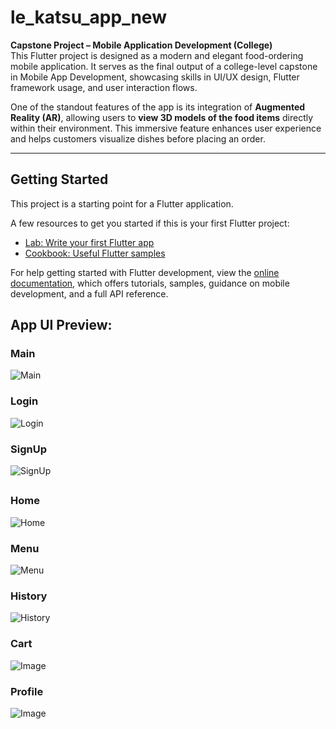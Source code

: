 # le_katsu_app_new

**Capstone Project – Mobile Application Development (College)**  
This Flutter project is designed as a modern and elegant food-ordering mobile application. It serves as the final output of a college-level capstone in Mobile App Development, showcasing skills in UI/UX design, Flutter framework usage, and user interaction flows.

One of the standout features of the app is its integration of **Augmented Reality (AR)**, allowing users to **view 3D models of the food items** directly within their environment. This immersive feature enhances user experience and helps customers visualize dishes before placing an order.

---

## Getting Started

This project is a starting point for a Flutter application.

A few resources to get you started if this is your first Flutter project:

- [Lab: Write your first Flutter app](https://docs.flutter.dev/get-started/codelab)
- [Cookbook: Useful Flutter samples](https://docs.flutter.dev/cookbook)

For help getting started with Flutter development, view the
[online documentation](https://docs.flutter.dev/), which offers tutorials,
samples, guidance on mobile development, and a full API reference.

## App UI Preview:
### Main
![Main](https://github.com/user-attachments/assets/dcc6dc8a-abf1-44bc-91dc-6cee7c76cef0)

### Login
![Login](https://github.com/user-attachments/assets/cfa94a6e-979e-4c72-8994-619301355f98)

### SignUp
![SignUp](https://github.com/user-attachments/assets/d116f283-fd78-4315-9c43-43c72445c7ae)

##

### Home
![Home](https://github.com/user-attachments/assets/5d437866-e9ac-4707-9832-e7513fcc6e2a)

### Menu
![Menu](https://github.com/user-attachments/assets/c0630e18-f30c-44b9-a509-1eff9165dbfd)

### History
![History](https://github.com/user-attachments/assets/579c6a3d-d423-4623-a382-465dd93f1e15)

### Cart
![Image](https://github.com/user-attachments/assets/9aace787-cb80-4119-9b75-d844dc9d1568)

### Profile
![Image](https://github.com/user-attachments/assets/101ca372-2358-470b-91b2-14c8f051d019)


